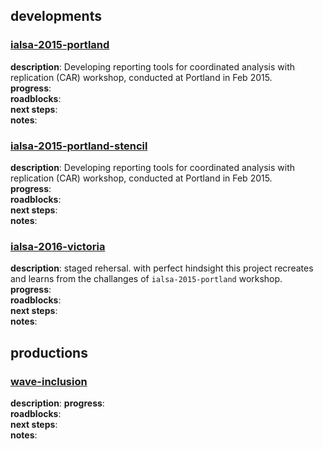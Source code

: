 
## developments

### [ialsa-2015-portland](https://github.com/IALSA/IALSA-2015-Portland)

**description**:  Developing reporting tools for coordinated analysis with replication (CAR) workshop, conducted at Portland in Feb 2015.  
**progress**:  
**roadblocks**:     
**next steps**:    
**notes**:    


### [ialsa-2015-portland-stencil](https://github.com/IALSA/ialsa-2015-portland-stencil)

**description**:  Developing reporting tools for coordinated analysis with replication (CAR) workshop, conducted at Portland in Feb 2015.  
**progress**:  
**roadblocks**:     
**next steps**:    
**notes**: 

### [ialsa-2016-victoria](https://github.com/IALSA/ialsa-2016-victoria)

**description**: staged rehersal. with perfect hindsight this project recreates and learns from the challanges of `ialsa-2015-portland` workshop.         
**progress**:  
**roadblocks**:     
**next steps**:    
**notes**: 



## productions

### [wave-inclusion](https://github.com/IALSA/wave-inclusion)
**description**: 
**progress**:  
**roadblocks**:     
**next steps**:    
**notes**: 



